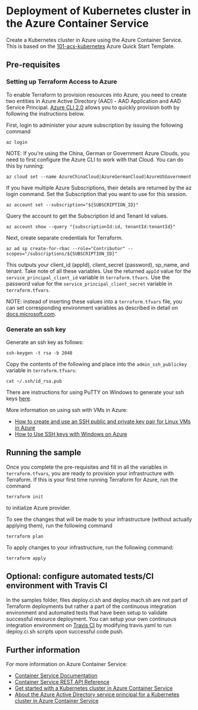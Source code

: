 # Deployment of Kubernetes cluster in the Azure Container Service

Create a Kubernetes cluster in Azure using the Azure Container Service. This is based on the [101-acs-kubernetes](https://github.com/Azure/azure-quickstart-templates/tree/master/101-acs-kubernetes) Azure Quick Start Template.

## Pre-requisites


### Setting up Terraform Access to Azure

To enable Terraform to provision resources into Azure, you need to create two entities in Azure Active Directory (AAD) - AAD Application and AAD Service Principal. [Azure CLI 2.0](https://docs.microsoft.com/en-us/cli/azure/install-azure-cli) allows you to quickly provision both by following the instructions below. 

First, login to administer your azure subscription by issuing the following command

```
az login
```

NOTE: If you're using the China, German or Government Azure Clouds, you need to first configure the Azure CLI to work with that Cloud. You can do this by running:

```
az cloud set --name AzureChinaCloud|AzureGermanCloud|AzureUSGovernment
```

If you have multiple Azure Subscriptions, their details are returned by the az login command. 
Set the Subscription that you want to use for this session.

```
az account set --subscription="${SUBSCRIPTION_ID}"
```

Query the account to get the Subscription Id and Tenant Id values.

```
az account show --query "{subscriptionId:id, tenantId:tenantId}"
```

Next, create separate credentials for Terraform.

```
az ad sp create-for-rbac --role="Contributor" --scopes="/subscriptions/${SUBSCRIPTION_ID}"
```

This outputs your client_id (appId), client_secret (password), sp_name, and tenant. Take note of all these variables. Use the returned `appId` value for the `service_principal_client_id` variable in `terraform.tfvars`. Use the password value for the `service_principal_client_secret` variable in `terraform.tfvars`.

NOTE: instead of inserting these values into a `terraform.tfvars` file, you can set corresponding environment variables as described in detail on [docs.microsoft.com](https://docs.microsoft.com/en-us/azure/virtual-machines/terraform-install-configure).

### Generate an ssh key

Generate an ssh key as follows:

```
ssh-keygen -t rsa -b 2048 
```

Copy the contents of the following and place into the `admin_ssh_publickey` variable in `terraform.tfvars`:

```
cat ~/.ssh/id_rsa.pub
```

There are instructions for using PuTTY on Windows to generate your ssh keys [here](https://docs.microsoft.com/en-us/azure/virtual-machines/linux/ssh-from-windows).

More information on using ssh with VMs in Azure:

- [How to create and use an SSH public and private key pair for Linux VMs in Azure](https://docs.microsoft.com/en-us/azure/virtual-machines/linux/mac-create-ssh-keys)
- [How to Use SSH keys with Windows on Azure](https://docs.microsoft.com/en-us/azure/virtual-machines/linux/ssh-from-windows)

## Running the sample

Once you complete the pre-requisites and fill in all the variables in `terraform.tfvars`, you are ready to provision your infrastructure with Terraform. If this is your first time running Terraform for Azure, run the command

```
terraform init
```

to initialize Azure provider. 

To see the changes that will be made to your infrastructure (without actually applying them), run the following command

```
terraform plan
```

To apply changes to your infrastructure, run the following command:

```
terraform apply
```

## Optional: configure automated tests/CI environment with Travis CI
In the samples folder, files deploy.ci.sh and deploy.mach.sh are not part of Terraform deployments but rather a part of the continuous integration environment and automated tests that have been setup to validate successful resource deployment. You can setup your own continuous integration environment on [Travis CI](https://travis-ci.org) by modifying travis.yaml to run deploy.ci.sh scripts upon successful code push.

## Further information

For more information on Azure Container Service:

- [Container Service Documentation](https://docs.microsoft.com/en-us/azure/container-service/)
- [Container Service REST API Reference](https://docs.microsoft.com/en-us/rest/api/compute/containerservices)
- [Get started with a Kubernetes cluster in Azure Container Service](https://docs.microsoft.com/en-us/azure/container-service/container-service-kubernetes-walkthrough)
- [About the Azure Active Directory service principal for a Kubernetes cluster in Azure Container Service](https://docs.microsoft.com/en-us/azure/container-service/container-service-kubernetes-service-principal)
